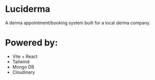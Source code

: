 # Luciderma
 A derma appointment/booking system built for a local derma company. 

# Powered by:
- Vite + React 
- Tailwind
- Mongo DB
- Cloudinary